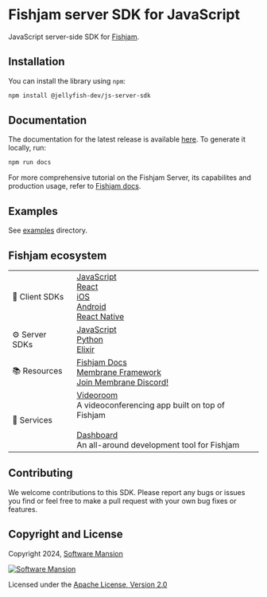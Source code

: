# Fishjam server SDK for JavaScript

JavaScript server-side SDK for [Fishjam](https://github.com/jellyfish-dev/jellyfish).

## Installation

You can install the library using `npm`:

```bash
npm install @jellyfish-dev/js-server-sdk
```

## Documentation

The documentation for the latest release is available [here](https://jellyfish-dev.github.io/js-server-sdk/latest).
To generate it locally, run:

```bash
npm run docs
```

For more comprehensive tutorial on the Fishjam Server, its capabilites and production usage, refer to
[Fishjam docs](https://jellyfish-dev.github.io/jellyfish-docs/).

## Examples

See [examples](https://github.com/jellyfish-dev/js-server-sdk/tree/main/examples) directory.

## Fishjam ecosystem

|                |                                                                                                                                                                                                                                                                                                                                                 |
| -------------- | ----------------------------------------------------------------------------------------------------------------------------------------------------------------------------------------------------------------------------------------------------------------------------------------------------------------------------------------------- |
| 📱 Client SDKs | [JavaScript](https://github.com/jellyfish-dev/ts-client-sdk/) <br/> [React](https://github.com/jellyfish-dev/react-client-sdk) <br/> [iOS](https://github.com/jellyfish-dev/ios-client-sdk) <br/> [Android](https://github.com/jellyfish-dev/android-client-sdk) <br/> [React Native](https://github.com/jellyfish-dev/react-native-client-sdk) |
| ⚙️ Server SDKs | [JavaScript](https://github.com/jellyfish-dev/js-server-sdk) <br/> [Python](https://github.com/jellyfish-dev/python-server-sdk) <br/> [Elixir](https://github.com/jellyfish-dev/elixir_server_sdk)                                                                                                                                              |
| 📚 Resources   | [Fishjam Docs](https://jellyfish-dev.github.io/jellyfish-docs/) <br/> [Membrane Framework](https://membrane.stream/) <br/> [Join Membrane Discord!](https://discord.gg/nwnfVSY)                                                                                                                                                               |
| 🪼 Services    | [Videoroom](https://github.com/jellyfish-dev/jellyfish_videoroom) <br/> A videoconferencing app built on top of Fishjam <br/><br/> [Dashboard](https://github.com/jellyfish-dev/jellyfish-dashboard) <br/> An all-around development tool for Fishjam                                                                                       |

## Contributing

We welcome contributions to this SDK. Please report any bugs or issues you find or feel free to make a pull request
with your own bug fixes or features.

## Copyright and License

Copyright 2024, [Software Mansion](https://swmansion.com/?utm_source=git&utm_medium=readme&utm_campaign=jellyfish)

[![Software Mansion](https://logo.swmansion.com/logo?color=white&variant=desktop&width=200&tag=membrane-github)](https://swmansion.com/?utm_source=git&utm_medium=readme&utm_campaign=jellyfish)

Licensed under the [Apache License, Version 2.0](LICENSE)

